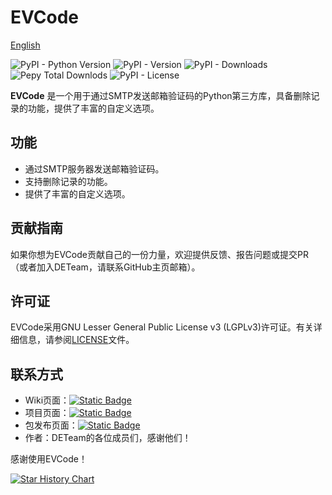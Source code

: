 # EVCode
[English](README_en.md)

![PyPI - Python Version](https://img.shields.io/pypi/pyversions/EVCode?style=for-the-badge&logo=python&label=%E6%94%AF%E6%8C%81%E7%9A%84%20Pyhon%20%E7%89%88%E6%9C%AC)
![PyPI - Version](https://img.shields.io/pypi/v/EVCode?style=for-the-badge&logo=python&label=%E5%BD%93%E5%89%8D%E7%89%88%E6%9C%AC)
![PyPI - Downloads](https://img.shields.io/pypi/dm/EVCode?style=for-the-badge&logo=pypi&label=PYPI%20%E4%B8%8B%E8%BD%BD%E9%87%8F%20%2F%20%E6%9C%88)
![Pepy Total Downlods](https://img.shields.io/pepy/dt/EVCode?style=for-the-badge&logo=pypi&label=PYPI%20%E6%80%BB%E4%B8%8B%E8%BD%BD%E9%87%8F)
![PyPI - License](https://img.shields.io/pypi/l/EVCode?style=for-the-badge&logo=gnu&label=%E5%BC%80%E6%BA%90%E5%8D%8F%E8%AE%AE&color=red)




**EVCode** 是一个用于通过SMTP发送邮箱验证码的Python第三方库，具备删除记录的功能，提供了丰富的自定义选项。

## 功能

- 通过SMTP服务器发送邮箱验证码。
- 支持删除记录的功能。
- 提供了丰富的自定义选项。

## 贡献指南

如果你想为EVCode贡献自己的一份力量，欢迎提供反馈、报告问题或提交PR（或者加入DETeam，请联系GitHub主页邮箱）。

## 许可证

EVCode采用GNU Lesser General Public License v3 (LGPLv3)许可证。有关详细信息，请参阅[LICENSE](https://github.com/DETeam-GitHub/EVCode/blob/main/LICENSE)文件。

## 联系方式

- Wiki页面：[![Static Badge](https://img.shields.io/badge/GitHub-Wiki-red)](https://github.com/lidongxun967/EVCode/wiki)
- 项目页面：[![Static Badge](https://img.shields.io/badge/GitHub-gleen)](https://github.com/DETeam-GitHub/EVCode)
- 包发布页面：[![Static Badge](https://img.shields.io/badge/PYPI-Link-blue)](https://pypi.org/project/EVCode)
- 作者：DETeam的各位成员们，感谢他们！

感谢使用EVCode！

[![Star History Chart](https://api.star-history.com/svg?repos=DETeam-GitHub/EVCode&type=Date)](https://star-history.com/#DETeam-GitHub/EVCode&Date)
